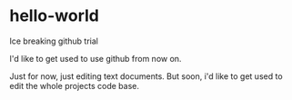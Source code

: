 # hello-world
Ice breaking github trial

I'd like to get used to use github from now on.

Just for now, just editing text documents.
But soon, i'd like to get used to edit the whole projects code base.

